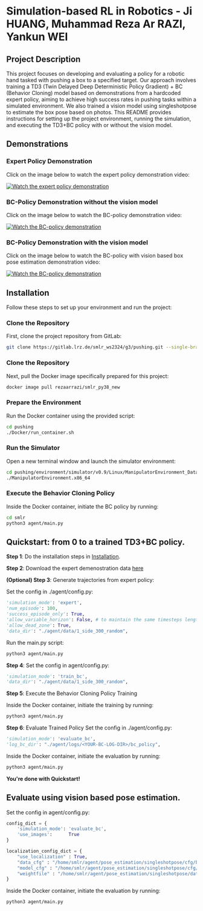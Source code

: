 # Simulation-based RL in Robotics - Ji HUANG, Muhammad Reza Ar RAZI, Yankun WEI

## Project Description

This project focuses on developing and evaluating a policy for a robotic hand tasked with pushing a box to a specified target. Our approach involves training a TD3 (Twin Delayed Deep Deterministic Policy Gradient) + BC (Behavior Cloning) model based on demonstrations from a hardcoded expert policy, aiming to achieve high success rates in pushing tasks within a simulated environment. We also trained a vision model using singleshotpose to estimate the box pose based on photos. This README provides instructions for setting up the project environment, running the simulation, and executing the TD3+BC policy with or without the vision model.

## Demonstrations

### Expert Policy Demonstration

Click on the image below to watch the expert policy demonstration video:

[![Watch the expert policy demonstration](https://img.youtube.com/vi/7yzIU9E_nwc/0.jpg)](https://youtu.be/7yzIU9E_nwc)

### BC-Policy Demonstration without the vision model

Click on the image below to watch the BC-policy demonstration video:

[![Watch the BC-policy demonstration](https://img.youtube.com/vi/6sxFLG1gamM/0.jpg)](https://youtu.be/6sxFLG1gamM)

### BC-Policy Demonstration with the vision model

Click on the image below to watch the BC-policy with vision based box pose estimation demonstration video:

[![Watch the BC-policy demonstration](https://img.youtube.com/vi/A-hoKTmK0vU/0.jpg)](https://youtu.be/A-hoKTmK0vU)

## Installation

Follow these steps to set up your environment and run the project:

### Clone the Repository

First, clone the project repository from GitLab:

```bash
git clone https://gitlab.lrz.de/smlr_ws2324/g3/pushing.git --single-branch --depth 1 -b main
```

### Clone the Repository
Next, pull the Docker image specifically prepared for this project:
```bash
docker image pull rezaarrazi/smlr_py38_new
```

### Prepare the Environment
Run the Docker container using the provided script:
```bash
cd pushing
./Docker/run_container.sh
```

### Run the Simulator
Open a new terminal window and launch the simulator environment:
```bash
cd pushing/environment/simulator/v0.9/Linux/ManipulatorEnvironment_Data/
./ManipulatorEnvironment.x86_64 
```

### Execute the Behavior Cloning Policy
Inside the Docker container, initiate the BC policy by running:
```bash
cd smlr
python3 agent/main.py
```

## Quickstart: from 0 to a trained TD3+BC policy.

**Step 1**: Do the installation steps in  [Installation](#Installation).

**Step 2**: Download the expert demenostration data [here](https://drive.google.com/drive/folders/1IH8XYPKUCio1pkSE9MuVJmSOBX8E2WiQ?usp=sharing)

**(Optional) Step 3**: Generate trajectories from expert policy:

Set the config in ./agent/config.py:

```python
'simulation_mode': 'expert',
'num_episode': 100,
'success_episode_only': True,
'allow_variable_horizon': False, # to maintain the same timesteps length
'allow_dead_zone': True,
'data_dir': "./agent/data/1_side_300_random",
```

Run the main.py script:
```bash
python3 agent/main.py
```

**Step 4**: Set the config in agent/config.py:

```python 
'simulation_mode': 'train_bc',
'data_dir': "./agent/data/1_side_300_random",
```

**Step 5**: Execute the Behavior Cloning Policy Training

Inside the Docker container, initiate the training by running:
```bash
python3 agent/main.py
```

**Step 6**: Evaluate Trained Policy
Set the config in ./agent/config.py:

```python
'simulation_mode': 'evaluate_bc',
'log_bc_dir': "./agent/logs/<YOUR-BC-LOG-DIR>/bc_policy",
```

Inside the Docker container, initiate the evaluation by running:
```bash
python3 agent/main.py
```

**You're done with Quickstart!**

## Evaluate using vision based pose estimation.
Set the config in agent/config.py:

```python 
config_dict = {
    'simulation_mode': 'evaluate_bc',
    'use_images':      True
}

localization_config_dict = {
    "use_localization" : True,
    "data_cfg" : "/home/smlr/agent/pose_estimation/singleshotpose/cfg/box_series.data",
    "model_cfg" : "/home/smlr/agent/pose_estimation/singleshotpose/cfg/yolo-pose.cfg",
    "weightfile" : "/home/smlr/agent/pose_estimation/singleshotpose/data/models/randomized_best.ckpt"
}
```

Inside the Docker container, initiate the evaluation by running:
```bash
python3 agent/main.py
```
